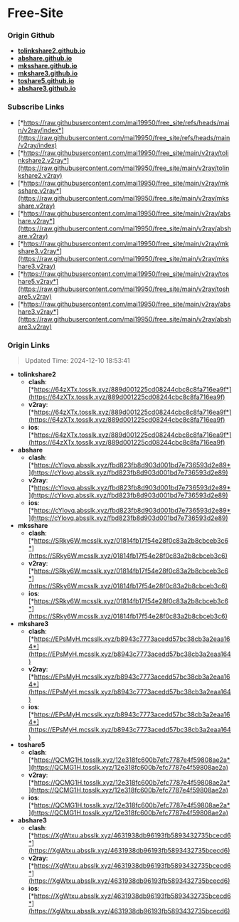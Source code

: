 # Free-Site

### Origin Github

- [**tolinkshare2.github.io**](https://github.com/tolinkshare2/tolinkshare2.github.io)
- [**abshare.github.io**](https://github.com/abshare/abshare.github.io)
- [**mksshare.github.io**](https://github.com/mksshare/mksshare.github.io)
- [**mkshare3.github.io**](https://github.com/mkshare3/mkshare3.github.io)
- [**toshare5.github.io**](https://github.com/toshare5/toshare5.github.io)
- [**abshare3.github.io**](https://github.com/abshare3/abshare3.github.io)

### Subscribe Links

- [*https://raw.githubusercontent.com/mai19950/free_site/refs/heads/main/v2ray/index*](https://raw.githubusercontent.com/mai19950/free_site/refs/heads/main/v2ray/index)
- [*https://raw.githubusercontent.com/mai19950/free_site/main/v2ray/tolinkshare2.v2ray*](https://raw.githubusercontent.com/mai19950/free_site/main/v2ray/tolinkshare2.v2ray)
- [*https://raw.githubusercontent.com/mai19950/free_site/main/v2ray/mksshare.v2ray*](https://raw.githubusercontent.com/mai19950/free_site/main/v2ray/mksshare.v2ray)
- [*https://raw.githubusercontent.com/mai19950/free_site/main/v2ray/abshare.v2ray*](https://raw.githubusercontent.com/mai19950/free_site/main/v2ray/abshare.v2ray)
- [*https://raw.githubusercontent.com/mai19950/free_site/main/v2ray/mkshare3.v2ray*](https://raw.githubusercontent.com/mai19950/free_site/main/v2ray/mkshare3.v2ray)
- [*https://raw.githubusercontent.com/mai19950/free_site/main/v2ray/toshare5.v2ray*](https://raw.githubusercontent.com/mai19950/free_site/main/v2ray/toshare5.v2ray)
- [*https://raw.githubusercontent.com/mai19950/free_site/main/v2ray/abshare3.v2ray*](https://raw.githubusercontent.com/mai19950/free_site/main/v2ray/abshare3.v2ray)

### Origin Links

> Updated Time: 2024-12-10 18:53:41

- **tolinkshare2**
  - **clash**: [*https://64zXTx.tosslk.xyz/889d001225cd08244cbc8c8fa716ea9f*](https://64zXTx.tosslk.xyz/889d001225cd08244cbc8c8fa716ea9f)
  - **v2ray**: [*https://64zXTx.tosslk.xyz/889d001225cd08244cbc8c8fa716ea9f*](https://64zXTx.tosslk.xyz/889d001225cd08244cbc8c8fa716ea9f)
  - **ios**: [*https://64zXTx.tosslk.xyz/889d001225cd08244cbc8c8fa716ea9f*](https://64zXTx.tosslk.xyz/889d001225cd08244cbc8c8fa716ea9f)
- **abshare**
  - **clash**: [*https://cYlovq.absslk.xyz/fbd823fb8d903d001bd7e736593d2e89*](https://cYlovq.absslk.xyz/fbd823fb8d903d001bd7e736593d2e89)
  - **v2ray**: [*https://cYlovq.absslk.xyz/fbd823fb8d903d001bd7e736593d2e89*](https://cYlovq.absslk.xyz/fbd823fb8d903d001bd7e736593d2e89)
  - **ios**: [*https://cYlovq.absslk.xyz/fbd823fb8d903d001bd7e736593d2e89*](https://cYlovq.absslk.xyz/fbd823fb8d903d001bd7e736593d2e89)
- **mksshare**
  - **clash**: [*https://SRky6W.mcsslk.xyz/01814fb17f54e28f0c83a2b8cbceb3c6*](https://SRky6W.mcsslk.xyz/01814fb17f54e28f0c83a2b8cbceb3c6)
  - **v2ray**: [*https://SRky6W.mcsslk.xyz/01814fb17f54e28f0c83a2b8cbceb3c6*](https://SRky6W.mcsslk.xyz/01814fb17f54e28f0c83a2b8cbceb3c6)
  - **ios**: [*https://SRky6W.mcsslk.xyz/01814fb17f54e28f0c83a2b8cbceb3c6*](https://SRky6W.mcsslk.xyz/01814fb17f54e28f0c83a2b8cbceb3c6)
- **mkshare3**
  - **clash**: [*https://EPsMyH.mcsslk.xyz/b8943c7773acedd57bc38cb3a2eaa164*](https://EPsMyH.mcsslk.xyz/b8943c7773acedd57bc38cb3a2eaa164)
  - **v2ray**: [*https://EPsMyH.mcsslk.xyz/b8943c7773acedd57bc38cb3a2eaa164*](https://EPsMyH.mcsslk.xyz/b8943c7773acedd57bc38cb3a2eaa164)
  - **ios**: [*https://EPsMyH.mcsslk.xyz/b8943c7773acedd57bc38cb3a2eaa164*](https://EPsMyH.mcsslk.xyz/b8943c7773acedd57bc38cb3a2eaa164)
- **toshare5**
  - **clash**: [*https://QCMG1H.tosslk.xyz/12e318fc600b7efc7787e4f59808ae2a*](https://QCMG1H.tosslk.xyz/12e318fc600b7efc7787e4f59808ae2a)
  - **v2ray**: [*https://QCMG1H.tosslk.xyz/12e318fc600b7efc7787e4f59808ae2a*](https://QCMG1H.tosslk.xyz/12e318fc600b7efc7787e4f59808ae2a)
  - **ios**: [*https://QCMG1H.tosslk.xyz/12e318fc600b7efc7787e4f59808ae2a*](https://QCMG1H.tosslk.xyz/12e318fc600b7efc7787e4f59808ae2a)
- **abshare3**
  - **clash**: [*https://XgWtxu.absslk.xyz/4631938db96193fb5893432735bcecd6*](https://XgWtxu.absslk.xyz/4631938db96193fb5893432735bcecd6)
  - **v2ray**: [*https://XgWtxu.absslk.xyz/4631938db96193fb5893432735bcecd6*](https://XgWtxu.absslk.xyz/4631938db96193fb5893432735bcecd6)
  - **ios**: [*https://XgWtxu.absslk.xyz/4631938db96193fb5893432735bcecd6*](https://XgWtxu.absslk.xyz/4631938db96193fb5893432735bcecd6)
